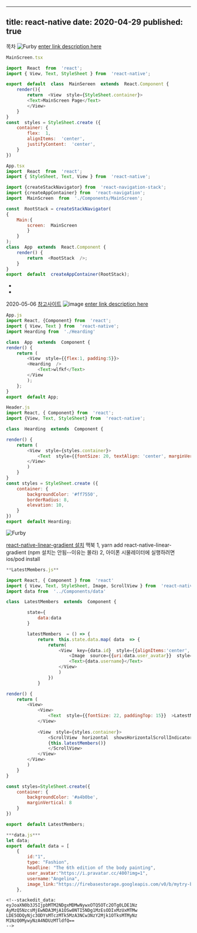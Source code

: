

---
title: react-native
date: 2020-04-29
published: true
---

목차
![Furby](../assets/header-01.png)
[enter link description here](https://ibb.co/98w2djd)

```js
MainScreen.tsx

import  React  from  'react';
import { View, Text, StyleSheet } from  'react-native';

export  default  class  MainSereen  extends  React.Component {
	render(){
		return  <View  style={StyleSheet.container}>
		<Text>MainScreen Page</Text>
		</View>
	}
}
const  styles = StyleSheet.create ({
	container: {
		flex:  1,
		alignItems:  'center',
		justifyContent:  'center',
	}
})
```
```js
App.tsx
import  React  from  'react';
import { StyleSheet, Text, View } from  'react-native';

import {createStackNavigator} from  'react-navigation-stack';
import {createAppContainer} from  'react-navigation';
import  MainScreen  from  './Components/MainScreen';

const  RootStack = createStackNavigator(
{
	Main:{
		screen:  MainScreen
		}
	}
);
class  App  extends  React.Component {
	render() {
		return  <RootStack  />;
	}
}
export  default  createAppContainer(RootStack);
```
-
-

2020-05-06
 [참고사이트](https://www.youtube.com/watch?v=TcvyZaSzDnw&list=PLvjHFH8I1eYYoOsUgEfqA-cAqqMsIJGvT&index=4)
![image](../assets/header.png)
[enter link description here](https://ibb.co/2ZbvMmB)
```js
App.js
import React, {Component} from  'react';
import { View, Text } from  'react-native';
import Hearding from  './Hearding'

class  App  extends  Component {
render() {
	return (
		<View  style={{flex:1, padding:5}}>
		<Hearding  />
			<Text>wlfkf</Text>
		</View
		);
	};
}
export  default App;
```
```js
Header.js
import React, { Component} from  'react';
import {View, Text, StyleSheet} from  'react-native';

class  Hearding  extends  Component {

render() {
	return (
		<View  style={styles.container}>
			<Text  style={{fontSize: 20, textAlign: 'center', marginVertical:15}}>지랄뻑이다 </Text>
		</View>
		)
	}
}
const styles = StyleSheet.create ({
	container: {
		backgroundColor: '#ff7550',
		borderRadius: 8,
		elevation: 10,
	}
})
export  default Hearding;
```

![Furby](../assets/header-01.png)

[react-native-linear-gradient 설치](https://github.com/react-native-community/react-native-linear-gradient)
맥북
1, yarn add react-native-linear-gradient  (npm 설치는 안됨--이유는 몰라)
2, 아이폰 시물레이터에 실행하려면  ios/pod install 

```js
**LatestMembers.js**

import React, { Component } from  'react'
import { View, Text, StyleSheet, Image, ScrollView } from  'react-native'
import data from  '../Components/data'

class  LatestMembers  extends  Component {

		state={
			data:data
		}

		latestMembers  = () => {
			return  this.state.data.map( data  => {
				return(
					<View  key={data.id}  style={{alignItems:'center', padding:5}}  >
						<Image  source={{uri:data.user_avatar}}  style={{height:50, width:50, borderRadius: 25, marginHorizontal:22 }}  />
						<Text>{data.username}</Text>
					</View>
					)
				})
			}

render() {
	return (
		<View>
			<View>
				<Text  style={{fontSize: 22, paddingTop: 15}}  >LatestMember</Text>
			</View>
			
			<View  style={styles.container}>
				<ScrollView  horizontal  showsHorizontalScrollIndicator={false}>
				{this.latestMembers()}
				</ScrollView>
			</View>
		</View>
		)
	}
}

const styles=StyleSheet.create({
	container: {
		backgroundColor: '#a4b0be',
		marginVertical: 8
	}
})

export  default LatestMembers;

```
```js
***data.js***
let data;
export  default data = [
	{
		id:"1",
		type: "Fashion",
		headline: "The 6th edition of the body painting",
		user_avatar:"https://i.pravatar.cc/400?img=1",
		username:"Angelina",
		image_link:"https://firebasestorage.googleapis.com/v0/b/mytry-bea8d.appspot.com/o/the%206th%20edition%20of%20the%20body%20painting.jpg?alt=media&token=1bf789a5-a8d8-42cd-ba66-c67853baaa3d"
	},
```
```
<!--stackedit_data:
eyJoaXN0b3J5IjpbMTM2NDgxMDMwNywxOTQ5OTc2OTg0LDE1Nz
AyMzQ5NzcsMjEwNDA3MjA1OSw0NTI5NDg1MzEsODIxMzUxMTMw
LDE5ODQyNjc3ODYsMTczMTk5MzA3NCw3NzY2Mjk1OTksMTMyNz
M1NzQ0MywyNzA4NDUzMTldfQ==
-->